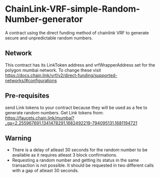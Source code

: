 # ChainLink-VRF-simple-Random-Number-generator
A contract using the direct funding method of chainlink VRF to generate secure and unpredictable random numbers. 
## Network
This contract has its LinkToken address and vrfWrapperAddress set for the polygon mumbai network. To change these visit https://docs.chain.link/vrf/v2/direct-funding/supported-networks/#configurations

## Pre-requisites
send Link tokens to your contract because they will be used as a fee to generate random numbers. Get Link tokens from: https://faucets.chain.link/mumbai?_ga=2.255967691.1341478291.1682492219-794095131.1681194721

## Warning
- There is a delay of atleast 30 seconds for the random number to be available as it requires atleast 3 block confirmations. 
- Requesting a random number and getting its status in the same transaction is not possible. It should be requested in two different calls with a gap of atleast 30 seconds.

